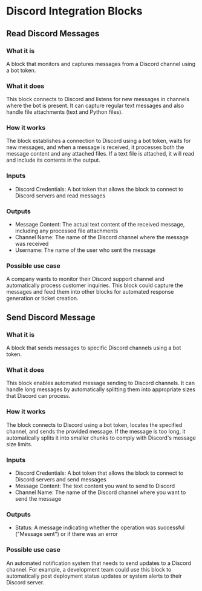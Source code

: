 
# Discord Integration Blocks

## Read Discord Messages

### What it is
A block that monitors and captures messages from a Discord channel using a bot token.

### What it does
This block connects to Discord and listens for new messages in channels where the bot is present. It can capture regular text messages and also handle file attachments (text and Python files).

### How it works
The block establishes a connection to Discord using a bot token, waits for new messages, and when a message is received, it processes both the message content and any attached files. If a text file is attached, it will read and include its contents in the output.

### Inputs
- Discord Credentials: A bot token that allows the block to connect to Discord servers and read messages

### Outputs
- Message Content: The actual text content of the received message, including any processed file attachments
- Channel Name: The name of the Discord channel where the message was received
- Username: The name of the user who sent the message

### Possible use case
A company wants to monitor their Discord support channel and automatically process customer inquiries. This block could capture the messages and feed them into other blocks for automated response generation or ticket creation.

## Send Discord Message

### What it is
A block that sends messages to specific Discord channels using a bot token.

### What it does
This block enables automated message sending to Discord channels. It can handle long messages by automatically splitting them into appropriate sizes that Discord can process.

### How it works
The block connects to Discord using a bot token, locates the specified channel, and sends the provided message. If the message is too long, it automatically splits it into smaller chunks to comply with Discord's message size limits.

### Inputs
- Discord Credentials: A bot token that allows the block to connect to Discord servers and send messages
- Message Content: The text content you want to send to Discord
- Channel Name: The name of the Discord channel where you want to send the message

### Outputs
- Status: A message indicating whether the operation was successful ("Message sent") or if there was an error

### Possible use case
An automated notification system that needs to send updates to a Discord channel. For example, a development team could use this block to automatically post deployment status updates or system alerts to their Discord server.

